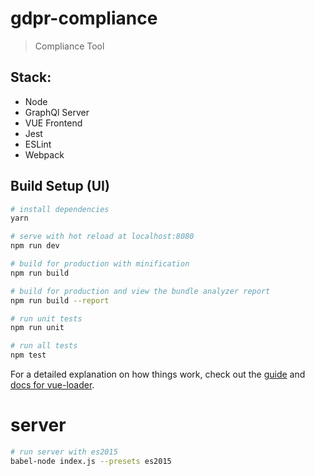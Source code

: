 # gdpr-compliance

> Compliance Tool

## Stack:

* Node
* GraphQl Server
* VUE Frontend
* Jest
* ESLint
* Webpack

## Build Setup (UI)

``` bash
# install dependencies
yarn

# serve with hot reload at localhost:8080
npm run dev

# build for production with minification
npm run build

# build for production and view the bundle analyzer report
npm run build --report

# run unit tests
npm run unit

# run all tests
npm test
```

For a detailed explanation on how things work, check out the [guide](http://vuejs-templates.github.io/webpack/) and [docs for vue-loader](http://vuejs.github.io/vue-loader).

# server

``` bash
# run server with es2015
babel-node index.js --presets es2015
